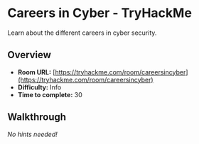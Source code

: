 # Careers in Cyber - TryHackMe 

Learn about the different careers in cyber security.

## Overview
- **Room URL:** [https://tryhackme.com/room/careersincyber](https://tryhackme.com/room/careersincyber)
- **Difficulty:** Info
- **Time to complete:** 30

## Walkthrough
*No hints needed!*